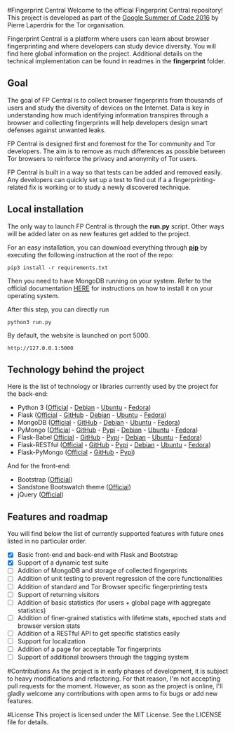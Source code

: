 #Fingerprint Central
Welcome to the official Fingerprint Central repository!
This project is developed as part of the
[Google Summer of Code 2016](https://summerofcode.withgoogle.com/projects/#5574889654190080)
by Pierre Laperdrix for the Tor organisation.

Fingerprint Central is a platform where users can learn about browser fingerprinting and
where developers can study device diversity.
You will find here global information on the project.
Additional details on the technical implementation can be found in readmes in the **fingerprint** folder.

## Goal
The goal of FP Central is to collect browser fingerprints from thousands of users and study
the diversity of devices on the Internet. Data is key in understanding how much identifying
information transpires through a browser and collecting fingerprints will help developers
design smart defenses against unwanted leaks.

FP Central is designed first and foremost for the Tor community and Tor developers.
The aim is to remove as much differences as possible between Tor browsers to reinforce the
privacy and anonymity of Tor users.

FP Central is built in a way so that tests can be added and removed easily.
Any developers can quickly set up a test to find out if a a fingerprinting-related fix
is working or to study a newly discovered technique.


## Local installation
The only way to launch FP Central is through the **run.py** script.
Other ways will be added later on as new features get added to the project.

For an easy installation, you can download everything through **[pip](https://packaging.python.org/en/latest/install_requirements_linux/#installing-pip-setuptools-wheel-with-linux-package-managers)**
by executing the following instruction at the root of the repo:

    pip3 install -r requirements.txt


Then you need to have MongoDB running on your system.
Refer to the official documentation [HERE](https://docs.mongodb.com/manual/installation/)
for instructions on how to install it on your operating system.

After this step, you can directly run

    python3 run.py

By default, the website is launched on port 5000.

    http://127.0.0.1:5000

## Technology behind the project
Here is the list of technology or libraries currently used by the project for the back-end:
* Python 3 ([Official](https://www.python.org/) - [Debian](https://packages.debian.org/jessie/python3) - [Ubuntu](http://packages.ubuntu.com/xenial/python3) - [Fedora](https://apps.fedoraproject.org/packages/python3))
* Flask ([Official](http://flask.pocoo.org/) - [GitHub](https://github.com/pallets/flask) - [Debian](https://packages.debian.org/jessie/python3-flask) - [Ubuntu](http://packages.ubuntu.com/xenial/python3-flask) - [Fedora](https://apps.fedoraproject.org/packages/python3-flask))
* MongoDB ([Official](https://www.mongodb.com/) - [GitHub](https://github.com/mongodb/mongo) - [Debian](https://packages.debian.org/jessie/mongodb) - [Ubuntu](http://packages.ubuntu.com/xenial/mongodb) - [Fedora](https://apps.fedoraproject.org/packages/mongodb))
* PyMongo ([Official](https://api.mongodb.com/python/current/) - [GitHub](https://github.com/mongodb/mongo-python-driver) - [Pypi](https://pypi.python.org/pypi/pymongo) - [Debian](https://packages.debian.org/jessie/python3-pymongo) - [Ubuntu](http://packages.ubuntu.com/xenial/python3-pymongo) - [Fedora](https://apps.fedoraproject.org/packages/python3-pymongo))
* Flask-Babel [Official](https://pythonhosted.org/Flask-Babel/) - [GitHub](https://github.com/python-babel/flask-babel) - [Pypi](https://pypi.python.org/pypi/Flask-Babel) - [Debian](https://packages.debian.org/stretch/python3-flask-babel) - [Ubuntu](http://packages.ubuntu.com/xenial/python3-flask-babel) - [Fedora](https://apps.fedoraproject.org/packages/python-flask-babel))
* Flask-RESTful ([Official](https://flask-restful.readthedocs.io/en/latest/) - [GitHub](https://github.com/flask-restful/flask-restful) - [Pypi](https://pypi.python.org/pypi/Flask-RESTful) - [Debian](https://packages.debian.org/stretch/python3-flask-restful) - [Ubuntu](http://packages.ubuntu.com/xenial/python3-flask-restful) - [Fedora](https://apps.fedoraproject.org/packages/python-flask-restful))
* Flask-PyMongo ([Official](https://flask-pymongo.readthedocs.io/en/latest/) - [GitHub](https://github.com/dcrosta/flask-pymongo) - [Pypi](https://pypi.python.org/pypi/Flask-PyMongo))

And for the front-end:
* Bootstrap ([Official](https://getbootstrap.com/))
* Sandstone Bootswatch theme ([Official](https://bootswatch.com/))
* jQuery ([Official](https://jquery.com/))

## Features and roadmap
You will find below the list of currently supported features with future ones listed in no particular order.

- [x] Basic front-end and back-end with Flask and Bootstrap
- [x] Support of a dynamic test suite
- [ ] Addition of MongoDB and storage of collected fingerprints
- [ ] Addition of unit testing to prevent regression of the core functionalities
- [ ] Addition of standard and Tor Browser specific fingerprinting tests
- [ ] Support of returning visitors
- [ ] Addition of basic statistics (for users + global page with aggregate statistics)
- [ ] Addition of finer-grained statistics with lifetime stats, epoched stats and browser version stats
- [ ] Addition of a RESTful API to get specific statistics easily
- [ ] Support for localization
- [ ] Addition of a page for acceptable Tor fingerprints
- [ ] Support of additional browsers through the tagging system

#Contributions
As the project is in early phases of development, it is subject to heavy modifications
and refactoring. For that reason, I'm not accepting pull requests for the moment.
However, as soon as the project is online, I'll gladly welcome any contributions with open arms
to fix bugs or add new features.

#License
This project is licensed under the MIT License. See the LICENSE file for details.
